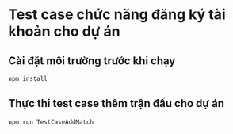 # Test case chức năng đăng ký tài khoản cho dự án

## Cài đặt môi trường trước khi chạy

```sh
npm install

```

## Thực thi test case thêm trận đấu cho dự án

```sh
npm run TestCaseAddMatch

```

